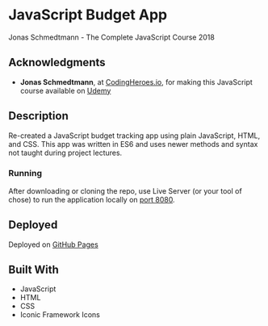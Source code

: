 # JavaScript Budget App

Jonas Schmedtmann - The Complete JavaScript Course 2018

## Acknowledgments

- **Jonas Schmedtmann**, at [CodingHeroes.io](http://codingheroes.io/index.html), for making this JavaScript course available on [Udemy](https://www.udemy.com/the-complete-javascript-course)

## Description

Re-created a JavaScript budget tracking app using plain JavaScript, HTML, and CSS. This app was written in ES6 and uses newer methods and syntax not taught during project lectures.

### Running

After downloading or cloning the repo, use Live Server (or your tool of chose) to run the application locally on [port 8080](http://127.0.0.1:8080/).

## Deployed

Deployed on [GitHub Pages](https://mithipster.github.io/jonas-budget-app/)

## Built With

- JavaScript
- HTML
- CSS
- Iconic Framework Icons
